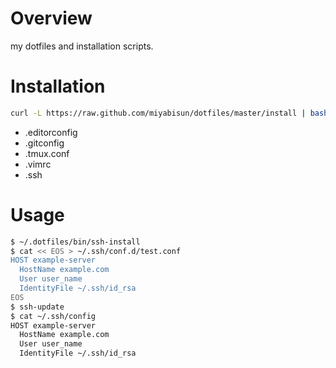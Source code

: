 # Overview

my dotfiles and installation scripts.

# Installation

```Bash
curl -L https://raw.github.com/miyabisun/dotfiles/master/install | bash
```

- .editorconfig
- .gitconfig
- .tmux.conf
- .vimrc
- .ssh

# Usage

```Bash
$ ~/.dotfiles/bin/ssh-install
$ cat << EOS > ~/.ssh/conf.d/test.conf
HOST example-server
  HostName example.com
  User user_name
  IdentityFile ~/.ssh/id_rsa
EOS
$ ssh-update
$ cat ~/.ssh/config
HOST example-server
  HostName example.com
  User user_name
  IdentityFile ~/.ssh/id_rsa
```

